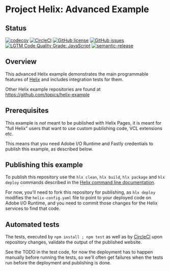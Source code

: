 # Project Helix: Advanced Example

## Status
[![codecov](https://img.shields.io/codecov/c/github/adobe/helix-example-advanced.svg)](https://codecov.io/gh/adobe/helix-example-advanced)
[![CircleCI](https://img.shields.io/circleci/project/github/adobe/helix-example-advanced.svg)](https://circleci.com/gh/adobe/helix-example-advanced)
[![GitHub license](https://img.shields.io/github/license/adobe/helix-example-advanced.svg)](https://github.com/adobe/helix-example-advanced/blob/master/LICENSE.txt)
[![GitHub issues](https://img.shields.io/github/issues/adobe/helix-example-advanced.svg)](https://github.com/adobe/helix-example-advanced/issues)
[![LGTM Code Quality Grade: JavaScript](https://img.shields.io/lgtm/grade/javascript/g/adobe/helix-example-advanced.svg?logo=lgtm&logoWidth=18)](https://lgtm.com/projects/g/adobe/helix-example-advanced)
[![semantic-release](https://img.shields.io/badge/%20%20%F0%9F%93%A6%F0%9F%9A%80-semantic--release-e10079.svg)](https://github.com/semantic-release/semantic-release) 

## Overview

This advanced Helix example demonstrates the main programmable features of [Helix](https://www.project-helix.io/) and 
includes integration tests for them.

Other Helix example repositories are found at https://github.com/topics/helix-example

## Prerequisites

This example is _not_ meant to be published with Helix Pages, it is meant for "full Helix"
users that want to use custom publishing code, VCL extensions etc.

This means that you need Adobe I/O Runtime and Fastly credentials to publish this example, as described below.

## Publishing this example
To publish this repository use the `hlx clean`, `hlx build`, `hlx package` and 
`hlx deploy` commands described in the [Helix command line documentation](https://www.project-helix.io/client/README.html). 

For now, you'll need to fork this repository for publishing, as `hlx deploy` modifies
the `helix-config.yaml` file to point to your deployed code on Adobe I/O Runtime, and 
you need to commit those changes for the Helix services to find that code.

## Automated tests
The tests, executed by `npm install ; npm test` as well as
by [CircleCI](https://circleci.com/gh/adobe/helix-example-advanced) upon
repository changes, validate the output of the published website.

See the TODO in the test code, for now the deployment has to happen manually
before running the tests, so we'll often get failures when the tests run
before the deployment and publishing is done.
	
